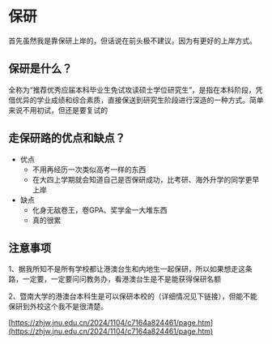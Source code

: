 # 保研

首先虽然我是靠保研上岸的，但话说在前头极不建议。因为有更好的上岸方式。

## 保研是什么？

全称为“推荐优秀应届本科毕业生免试攻读硕士学位研究生”，是指在本科阶段，凭借优异的学业成绩和综合素质，直接保送到研究生阶段进行深造的一种方式。简单来说不用初试，但还是要复试的

## 走保研路的优点和缺点？

* 优点
  * 不用再经历一次类似高考一样的东西
  * 在大四上学期就会知道自己是否保研成功，比考研、海外升学的同学更早上岸
* 缺点
  * 化身无敌卷王，卷GPA、奖学金一大堆东西
  * 真的很累

## 注意事项

1、据我所知不是所有学校都让港澳台生和内地生一起保研，所以如果想走这条路，一定要，一定要问问教务办，看港澳台生是不是能获得保研名额

2、暨南大学的港澳台本科生是可以保研本校的（详细情况见下链接），但能不能保研到外校这个我不是很清楚。

[https://zhjw.jnu.edu.cn/2024/1104/c7164a824461/page.htm](https://zhjw.jnu.edu.cn/2024/1104/c7164a824461/page.htm)





